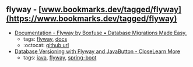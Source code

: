 flyway - [www.bookmarks.dev/tagged/flyway](https://www.bookmarks.dev/tagged/flyway)
---
* [ Documentation - Flyway by Boxfuse • Database Migrations Made Easy.](https://flywaydb.org/documentation/)
    * tags: [flyway](../tags/flyway.md), [docs](../tags/docs.md)
    * :octocat: [github url](https://github.com/flyway/flyway)
* [Database Versioning with Flyway and JavaButton - CloseLearn More](https://auth0.com/blog/incrementally-changing-your-database-with-java-and-flyway/)
    * tags: [java](../tags/java.md), [flyway](../tags/flyway.md), [spring-boot](../tags/spring-boot.md)
